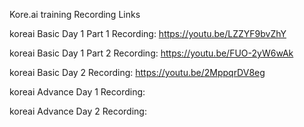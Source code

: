 Kore.ai training Recording Links

koreai Basic Day 1 Part 1 Recording:  https://youtu.be/LZZYF9bvZhY

koreai Basic Day 1 Part 2 Recording:  https://youtu.be/FUO-2yW6wAk

koreai Basic Day 2 Recording:  https://youtu.be/2MppqrDV8eg

koreai Advance Day 1 Recording: 

koreai Advance Day 2 Recording: 
